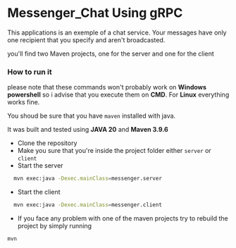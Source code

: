 # Messenger_Chat Using gRPC 

This applications is an exemple of a chat service. Your messages have only one recipient that you specify and aren't broadcasted.

you'll find two Maven projects, one for the server and one for the client

### How to run it

please note that these commands won't  probably work on **Windows powershell** so i advise that you execute them on **CMD**.
For **Linux** everything works fine.

You shoud be sure that you have `maven` installed with java.

It was built and tested using **JAVA 20** and **Maven 3.9.6**

- Clone the repository
- Make you sure that you're inside the project folder either `server` or `client`
- Start the server
```bash
  mvn exec:java -Dexec.mainClass=messenger.server
```
- Start the client
```bash
  mvn exec:java -Dexec.mainClass=messenger.client
```
- If you face any problem with one of the maven projects try to rebuild the project by simply running 
```bash
mvn
```
